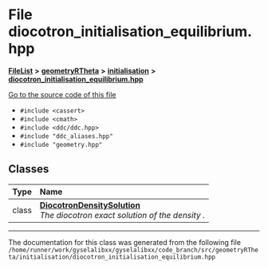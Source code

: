 

# File diocotron\_initialisation\_equilibrium.hpp



[**FileList**](files.md) **>** [**geometryRTheta**](dir_e9f169004bcfe9f3cb1f8a27ce024e59.md) **>** [**initialisation**](dir_1b70d60e6147eeeade38d183e3e9d318.md) **>** [**diocotron\_initialisation\_equilibrium.hpp**](diocotron__initialisation__equilibrium_8hpp.md)

[Go to the source code of this file](diocotron__initialisation__equilibrium_8hpp_source.md)



* `#include <cassert>`
* `#include <cmath>`
* `#include <ddc/ddc.hpp>`
* `#include "ddc_aliases.hpp"`
* `#include "geometry.hpp"`















## Classes

| Type | Name |
| ---: | :--- |
| class | [**DiocotronDensitySolution**](classDiocotronDensitySolution.md) <br>_The diocotron exact solution of the density_  _._ |



















































------------------------------
The documentation for this class was generated from the following file `/home/runner/work/gyselalibxx/gyselalibxx/code_branch/src/geometryRTheta/initialisation/diocotron_initialisation_equilibrium.hpp`

